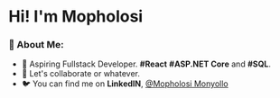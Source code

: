 # Hi! I'm Mopholosi

### 👋 About Me:

- 🌱 Aspiring Fullstack Developer. **#React** **#ASP.NET Core** and **#SQL**.
- 👯 Let's collaborate or whatever.
- 🐦 You can find me on **LinkedIN**, [@Mopholosi Monyollo](https://www.linkedin.com/in/mopholosi-monyollo-b184001b2/)


